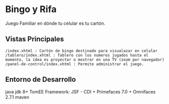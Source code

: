 # Bingo y Rifa
Juego Familiar en dónde tu celular es tu cartón.

## Vistas Principales

```
/index.xhtml : Cartón de bingo destinado para visualazar en celular
/tablero/index.xhtml : Tablero con los numeros jugados hasta el momento, la ídea es proyectar o mostrar en una TV (zoom por navegador)
/panel-de-control/index.xhtml : Permite administrar el juego.
```

## Entorno de Desarrollo

java jdk 8+
TomEE
Framework: JSF - CDI + Primefaces 7.0 + Omnifaces 2.7.1
maven

